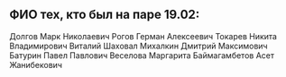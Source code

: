 ## ФИО тех, кто был на паре 19.02:

Долгов Марк Николаевич
Рогов Герман Алексеевич
Токарев Никита Владимирович
Виталий Шаховал
Михалкин Дмитрий Максимович
Батурин Павел Павлович
Веселова Маргарита
Баймагамбетов Асет Жанибекович
